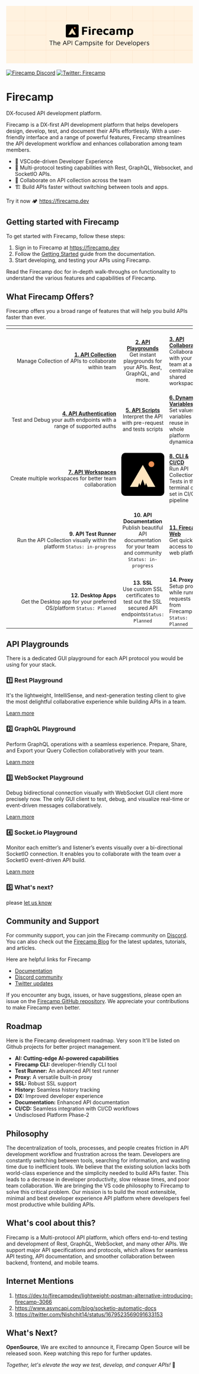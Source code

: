 ![FirecampCoverImage](.github/github-cover.png)

[![Firecamp Discord](https://badgen.net/discord/members/8hRaqhK)](https://discord.gg/8hRaqhK)
[![Twitter: Firecamp](https://img.shields.io/twitter/follow/firecampdev.svg?style=social)](https://twitter.com/firecampdev)

# Firecamp
DX-focused API development platform.

Firecamp is a DX-first API development platform that helps developers design, develop, test, and document their APIs effortlessly. With a user-friendly interface and a range of powerful features, Firecamp streamlines the API development workflow and enhances collaboration among team members.

- 💚 VSCode-driven Developer Experience
- :high_brightness: Multi-protocol testing capabilities with Rest, GraphQL, Websocket, and SocketIO APIs.
- :satellite: Collaborate on API collection across the team
- 🏗️ Build APIs faster without switching between tools and apps.
  
Try it now 🏕️ https://firecamp.dev

## Getting started with Firecamp
To get started with Firecamp, follow these steps:

1. Sign in to Firecamp at https://firecamp.dev
2. Follow the [Getting Started](https://firecamp.io/docs) guide from the documentation.
3. Start developing, and testing your APIs using Firecamp.

Read the Firecamp doc for in-depth walk-throughs on functionality to understand the various features and capabilities of Firecamp. 


## What Firecamp Offers?
Firecamp offers you a broad range of features that will help you build APIs faster than ever.

|   <div style="width:290px"></div> 	|  	  |    	|
|---:|:---:|:---|
| <br/> [**1. API Collection**](https://firecamp.io/docs/platform/collection) <br/> Manage Collection of APIs to collaborate within team| <br/> [**2. API Playgrounds**](https://firecamp.io/docs/rest/introduction) <br/> Get instant playgrounds for your APIs. Rest, GraphQL, and more. 	| <br/> [**3. API Collaboration**](https://firecamp.io/docs/collaboration/getting-started) <br/> Collaborate with your team at a centralized shared workspace.| 
| <br/> [**4. API Authentication**](https://firecamp.io/docs/platform/authentication) <br/> Test and Debug your auth endpoints with a range of supported auths| <br/> [**5. API Scripts**](https://firecamp.io/docs/platform/scripts) <br/> Interpret the API with pre-request and tests scripts 	| <br/> [**6. Dynamic Variables**](https://firecamp.io/docs/platform/environment) <br/> Set values in variables to reuse in whole platform dynamically| 
| <br/> [**7. API Workspaces**](https://firecamp.io/docs/collaboration/creating-workspace) <br/> Create multiple workspaces for better team collaboration | ![logo](.github/logo.svg) | <br/> [**8. CLI & CI/CD**](https://firecamp.io/docs/cli/getting-started) <br/> Run API Collection Tests in the terminal or set in CI/CD pipeline 	|
|<br/> **9. API Test Runner** <br/> Run the API Collection visually within the platform `Status: in-progress` | <br/> **10. API Documentation** <br/> Publish beautiful API documentation for your team and community  `Status: in-progress` | <br/> [**11. Firecamp Web**](https://firecamp.dev) <br/> Get quick access to web platform 	|
| <br/> **12. Desktop Apps** <br/> Get the Desktop app for your preferred OS/platform `Status: Planned`| <br/> **13. SSL** <br/> Use custom SSL certificates to test out the SSL secured API endpoints`Status: Planned`| <br/> **14. Proxy** <br/> Setup proxy while running requests from Firecamp `Status: Planned`|

## API Playgrounds
There is a dedicated GUI playground for each API protocol you would be using for your stack.

### :one: **Rest Playground**
It's the lightweight, IntelliSense, and next-generation testing client to give the most delightful collaborative experience while building APIs in a team.

[Learn more](https://firecamp.io/docs/rest/introduction)

### :two: **GraphQL Playground**
Perform GraphQL operations with a seamless experience. Prepare, Share, and Export your Query Collection collaboratively with your team.

[Learn more](https://firecamp.io/docs/graphql/introduction)

### :three: **WebSocket Playground**
Debug bidirectional connection visually with WebSocket GUI client more precisely now. The only GUI client to test, debug, and visualize real-time or event-driven messages collaboratively.

[Learn more](https://firecamp.io/docs/websocket/introduction)

### :four: **Socket.io Playground**
Monitor each emitter’s and listener’s events visually over a bi-directional SocketIO connection. It enables you to collaborate with the team over a SocketIO event-driven API build.

[Learn more](https://firecamp.io/docs/socket-io/introduction)

### :five: What's next? 
please [let us know](https://github.com/firecamp-dev/Firecamp/issues/new?assignees=&labels=&projects=&template=general_report.md&title=)

## Community and Support

For community support, you can join the Firecamp community on [Discord](https://discord.gg/8hRaqhK). You can also check out the [Firecamp Blog](https://firecamp.io/blog) for the latest updates, tutorials, and articles.

Here are helpful links for Firecamp
- [Documentation](https://firecamp.io/docs)
- [Discord community](https://discord.gg/8hRaqhK)
- [Twitter updates](https://twitter.com/FirecampDev)

If you encounter any bugs, issues, or have suggestions, please open an issue on the [Firecamp GitHub repository](https://github.com/firecamp-dev/Firecamp). We appreciate your contributions to make Firecamp even better.


## Roadmap 
  Here is the Firecamp development roadmap. Very soon It'll be listed on Github projects for better project management.
- **AI: Cutting-edge AI-powered capabilities**
- **Firecamp CLI:** developer-friendly CLI tool
- **Test Runner:** An advanced API test runner
- **Proxy:** A versatile built-in proxy
- **SSL:** Robust SSL support
- **History:** Seamless history tracking
- **DX:** Improved developer experience
- **Documentation:** Enhanced API documentation
- **CI/CD:** Seamless integration with CI/CD workflows
- Undisclosed Platform Phase-2

## Philosophy
The decentralization of tools, processes, and people creates friction in API development workflow and frustration across the team. Developers are constantly switching between tools, searching for information, and wasting time due to inefficient tools.
We believe that the existing solution lacks both world-class experience and the simplicity needed to build APIs faster. This leads to a decrease in developer productivity, slow release times, and poor team collaboration.
We are bringing the VS code philosophy to Firecamp to solve this critical problem. Our mission is to build the most extensible, minimal and best developer experience API platform where developers feel most productive while building APIs.

## What's cool about this?

Firecamp is a Multi-protocol API platform, which offers end-to-end testing and development of Rest, GraphQL, WebSocket, and many other APIs.
We support major API specifications and protocols, which allows for seamless API testing, API documentation, and smoother collaboration between backend, frontend, and mobile teams.

## Internet Mentions
1. https://dev.to/firecampdev/lightweight-postman-alternative-introducing-firecamp-3066
2. https://www.asyncapi.com/blog/socketio-automatic-docs
3. https://twitter.com/Nishchit14/status/1679523569091633153
   
## What's Next? 
**OpenSource**, We are excited to announce it, Firecamp Open Source will be released soon. Keep watching this repo for further updates.

 *Together, let's elevate the way we test, develop, and conquer APIs!* 🚀










